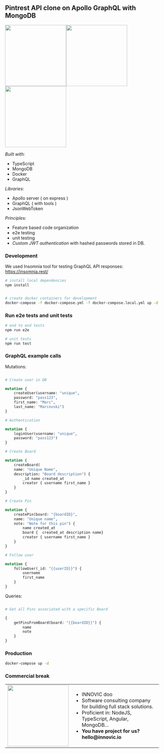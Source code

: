 ## Pintrest API clone on Apollo GraphQL with MongoDB

<img src="https://blog.savoirfairelinux.com/fr-ca/wp-content/uploads/2017/10/VQLBJ0TR_200x200.png" height="200" /><img height="200" src="https://seeklogo.com/images/A/apollo-logo-DC7DD3C444-seeklogo.com.png" /><img height="200" src="https://seeklogo.com/images/T/typescript-logo-B29A3F462D-seeklogo.com.png" />

*Built with:*

- TypeScript
- MongoDB
- Docker
- GraphQL

*Libraries:* 

- Apollo server ( on express )
- GraphQL ( with tools )
- JsonWebToken

*Principles:*

- Feature based code organization
- e2e testing
- unit testing
- *Custom JWT authentication* with hashed passwords stored in DB.

### Development

We used Insomnia tool for testing GraphQL API responses: https://insomnia.rest/

```bash
# install local dependencies
npm install


# create docker containers for development
docker-compose -f docker-compose.yml -f docker-compose.local.yml up -d
```

### Run e2e tests and unit tests

```bash
# end to end tests
npm run e2e

# unit tests
npm run test

```

### GraphQL example calls

Mutations: 
```graphql

# Create user in DB

mutation {
    createUser(username: "unique",
    password: "pass123", 
    first_name: "Marc", 
    last_name: "Marcovski")
}

# Authentication

mutation {
    loginUser(username: "unique",
    password: "pass123")
}

# Create Board

mutation { 
    createBoard(
    name: "Unique Name", 
    description: "Board description") {
        _id name created_at
        creator { username first_name }
    }
}

# Create Pin

mutation {
    createPin(board: "{boardID}",
    name: "Unique name",
    note: "Note for this pin") {
        name created_at 
        board {  created_at description name}
        creator { username first_name }
    }
}

# Follow user

mutation {
    followUser(_id: "{{userID}}") {
        username
        first_name
    }
}
```

Queries:

```graphql

# Get all Pins associated with a specific Board

{
    getPinsFromBoard(board: "{{boardID}}") {
        name
        note
    }
}

```

### Production

```bash
docker-compose up -d
```

### Commercial break

<table style="border: 0">
  <tr>
    <td><img width="200" src="http://www.innovic.io/assets/logo-small.png" /></td>
    <td>
      <ul>
        <li>INNOVIC doo</li>
        <li>Software consulting company for building full stack solutions.</li>
        <li>Proficient in: NodeJS, TypeScript, Angular, MongoDB...</li>
        <li><b>You have project for us? hello@innovic.io</b></li>
      </ul>
    </td>
  </tr>
</table>
